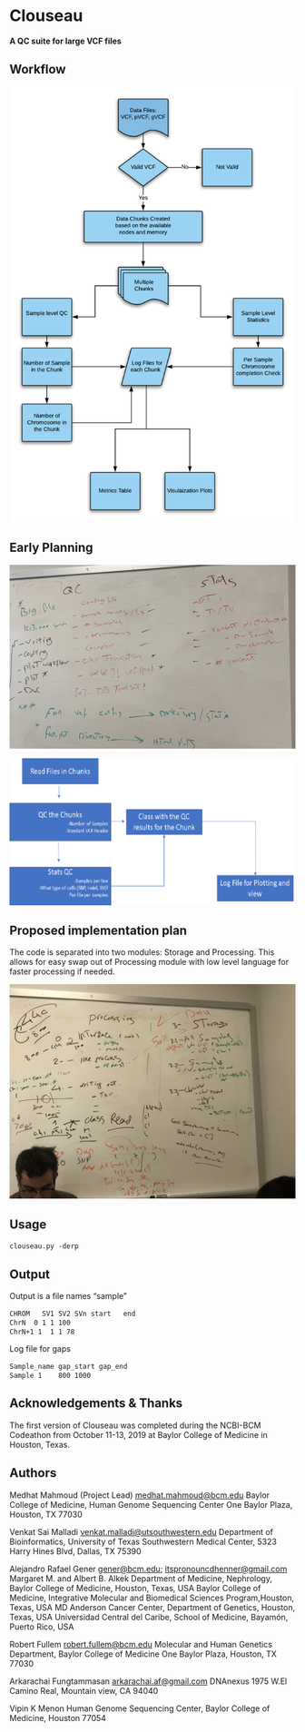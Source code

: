 # Clouseau
**A QC suite for large VCF files**

## Workflow

![mid_workflow](./plots/mid_workflow.png)

## Early Planning 
![User requirement](./plots/requirement.jpg)

![Main Workflow](./plots/workflow.png)


## Proposed implementation plan

The code is separated into two modules: Storage and Processing. This allows for easy swap out of Processing module with low level language for faster processing if needed. 

![Proposed implementation](./plots/implementation_plan.jpg)

## Usage
``` 
clouseau.py -derp
```

## Output
Output is a file names “sample”
```
CHROM	SV1	SV2	SVn	start	end
ChrN  0 1 1 100
ChrN+1 1  1 1 78  
```

Log file for gaps
```
Sample_name	gap_start gap_end
Sample 1 	800	1000
```

## Acknowledgements & Thanks
The first version of Clouseau was completed during the NCBI-BCM Codeathon from October 11-13, 2019 at Baylor College of Medicine in Houston, Texas.

## Authors
Medhat Mahmoud (Project Lead)
medhat.mahmoud@bcm.edu 
Baylor College of Medicine, Human Genome Sequencing Center
One Baylor Plaza, Houston, TX 77030

Venkat Sai Malladi
venkat.malladi@utsouthwestern.edu
Department of Bioinformatics, University of Texas Southwestern Medical Center, 
5323 Harry Hines Blvd, Dallas, TX 75390

Alejandro Rafael Gener
gener@bcm.edu; itspronouncdhenner@gmail.com
Margaret M. and Albert B. Alkek Department of Medicine, Nephrology, Baylor College of Medicine, Houston, Texas, USA
Baylor College of Medicine, Integrative Molecular and Biomedical Sciences Program,Houston, Texas, USA
MD Anderson Cancer Center, Department of Genetics, Houston, Texas, USA
Universidad Central del Caribe, School of Medicine, Bayamón, Puerto Rico, USA

Robert Fullem
robert.fullem@bcm.edu
Molecular and Human Genetics Department, Baylor College of Medicine
One Baylor Plaza, Houston, TX 77030

Arkarachai Fungtammasan
arkarachai.af@gmail.com
DNAnexus
1975 W.El Camino Real, Mountain view, CA 94040

Vipin K Menon
Human Genome Sequencing Center,
Baylor College of Medicine, Houston 77054

